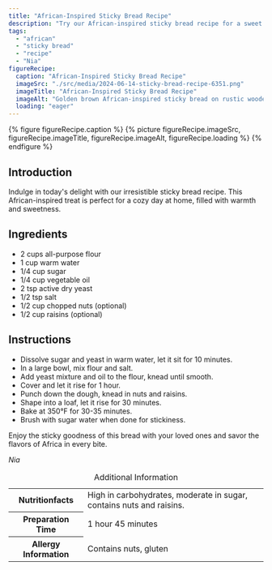 ```yaml
---
title: "African-Inspired Sticky Bread Recipe"
description: "Try our African-inspired sticky bread recipe for a sweet and comforting treat. This easy-to-make bread is perfect for cozy days at home."
tags:
  - "african"
  - "sticky bread"
  - "recipe"
  - "Nia"
figureRecipe: 
  caption: "African-Inspired Sticky Bread Recipe"
  imageSrc: "./src/media/2024-06-14-sticky-bread-recipe-6351.png"
  imageTitle: "African-Inspired Sticky Bread Recipe"
  imageAlt: "Golden brown African-inspired sticky bread on rustic wooden table, surrounded by nuts and raisins, exuding warmth and sweetness."
  loading: "eager"
---
```


{% figure figureRecipe.caption %}
{% picture figureRecipe.imageSrc, figureRecipe.imageTitle, figureRecipe.imageAlt, figureRecipe.loading %}
{% endfigure %}

## Introduction

Indulge in today's delight with our irresistible sticky bread recipe. This African-inspired treat is perfect for a cozy day at home, filled with warmth and sweetness.

## Ingredients

- 2 cups all-purpose flour
- 1 cup warm water
- 1/4 cup sugar
- 1/4 cup vegetable oil
- 2 tsp active dry yeast
- 1/2 tsp salt
- 1/2 cup chopped nuts (optional)
- 1/2 cup raisins (optional)

## Instructions

- Dissolve sugar and yeast in warm water, let it sit for 10 minutes.
- In a large bowl, mix flour and salt.
- Add yeast mixture and oil to the flour, knead until smooth.
- Cover and let it rise for 1 hour.
- Punch down the dough, knead in nuts and raisins.
- Shape into a loaf, let it rise for 30 minutes.
- Bake at 350°F for 30-35 minutes.
- Brush with sugar water when done for stickiness.

Enjoy the sticky goodness of this bread with your loved ones and savor the flavors of Africa in every bite.

*Nia*

<table><caption class='sr-only'>Additional Information</caption><tr><th>Nutritionfacts</th><td>High in carbohydrates, moderate in sugar, contains nuts and raisins.&nbsp;</td></tr><tr><th>Preparation Time</th><td>1 hour 45 minutes&nbsp;</td></tr><tr><th>Allergy Information</th><td>Contains nuts, gluten&nbsp;</td></tr></table>

